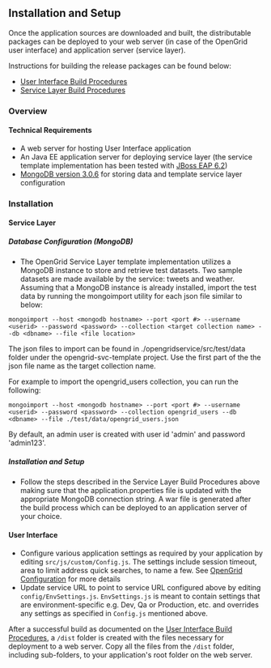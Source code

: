 ## Installation and Setup
Once the application sources are downloaded and built, the distributable packages can be deployed to your web server (in case of the OpenGrid user interface) and application server (service layer).

Instructions for building the release packages can be found below:
* [User Interface Build Procedures](https://github.com/Chicago/opengrid/blob/master/docs/Build%20Procedures.md)
* [Service Layer Build Procedures](https://github.com/Chicago/opengrid-svc-template/blob/master/docs/Build%20Procedures.md)

### Overview
#### Technical Requirements
* A web server for hosting User Interface application
* An Java EE application server for deploying service layer (the service template implementation has been tested with [JBoss EAP 6.2](http://www.jboss.org/products/eap/download/))
* [MongoDB version 3.0.6](https://www.mongodb.org/downloads#production) for storing data and template service layer configuration


### Installation
#### Service Layer
##### Database Configuration (MongoDB)
* The OpenGrid Service Layer template implementation utilizes a MongoDB instance to store and retrieve test datasets. Two sample datasets are made available by the service: tweets and weather. Assuming that a  MongoDB instance is already installed, import the test data by running the mongoimport utility for each json file similar to below:

```
mongoimport --host <mongodb hostname> --port <port #> --username <userid> --password <password> --collection <target collection name> --db <dbname> --file <file location>
```

The json files to import can be found in ./opengridservice/src/test/data folder under the opengrid-svc-template project. Use the first part of the the json file name as the target collection name.

For example to import the opengrid_users collection, you can run the following:
```
mongoimport --host <mongodb hostname> --port <port #> --username <userid> --password <password> --collection opengrid_users --db <dbname> --file ./test/data/opengrid_users.json
```

By default, an admin user is created with user id 'admin' and password 'admin123'.

##### Installation and Setup
* Follow the steps described in the Service Layer Build Procedures above making sure that the application.properties file is updated with the appropriate MongoDB connection string. A war file is generated after the build process which can be deployed to an application server of your choice.

#### User Interface
* Configure various application settings as required by your application by editing `src/js/custom/Config.js`. The settings include session timeout, area to limit address quick searches, to name a few. See [OpenGrid Configuration](./OpenGrid%20Configuration/) for more details
* Update service URL to point to service URL configured above by editing `config/EnvSettings.js`. `EnvSettings.js` is meant to contain settings that are environment-specific e.g. Dev, Qa or Production, etc. and overrides any settings as specified in `Config.js` mentioned above.

After a successful build as documented on the [User Interface Build Procedures](https://github.com/Chicago/opengrid/blob/master/docs/Build%20Procedures.md), a `/dist` folder is created with the files necessary for deployment to a web server. Copy all the files from the `/dist` folder, including sub-folders, to your application's root folder on the web server. 


